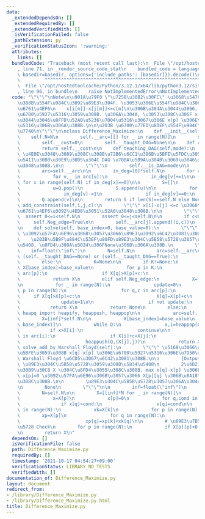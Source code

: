 ```yaml
---
data:
  _extendedDependsOn: []
  _extendedRequiredBy: []
  _extendedVerifiedWith: []
  _isVerificationFailed: false
  _pathExtension: py
  _verificationStatusIcon: ':warning:'
  attributes:
    links: []
  bundledCode: "Traceback (most recent call last):\n  File \"/opt/hostedtoolcache/Python/3.12.1/x64/lib/python3.12/site-packages/onlinejudge_verify/documentation/build.py\"\
    , line 71, in _render_source_code_stat\n    bundled_code = language.bundle(stat.path,\
    \ basedir=basedir, options={'include_paths': [basedir]}).decode()\n          \
    \         ^^^^^^^^^^^^^^^^^^^^^^^^^^^^^^^^^^^^^^^^^^^^^^^^^^^^^^^^^^^^^^^^^^^^^^^^^^^^^^^^^\n\
    \  File \"/opt/hostedtoolcache/Python/3.12.1/x64/lib/python3.12/site-packages/onlinejudge_verify/languages/python.py\"\
    , line 96, in bundle\n    raise NotImplementedError\nNotImplementedError\n"
  code: "\"\"\"\nNote\n\u901A\u79F0 \"\u725B\u30B2\u30FC\" \u3068\u547C\u3070\u308C\
    \u308B\u554F\u984C\u3092\u89E3\u304F. \u3053\u306E\u554F\u984C\u306F M \u500B\u306E\
    \u6761\u4EF6\n    x[i[m]]-x[j[m]]<=c[m]\n\u306B\u304A\u3044\u3066, x[p]-x[q] \u3092\
    \u6700\u5927\u5316\u3059\u308B. \u306A\u304A, \u3053\u308C\u306F x[q]=0 \u3068\
    \u3044\u3046\u8FFD\u52A0\u5236\u7D04\u5316\u3067\u306E x[p] \u306E\u6700\u5927\
    \u5316\u306B\u306A\u308B.\n\n\u203B \u6700\u77ED\u8DEF\u554F\u984C\u306B\u5E30\
    \u7740\n\"\"\"\n\nclass Difference_Maximize:\n    def __init__(self,N):\n    \
    \    self.N=N\n        self.__arc=[[] for _ in range(N)]\n        self.Neg_edge=False\n\
    \        self.__cost=0\n        self.__taught_DAG=None\n\n    def cost(self):\n\
    \        return self.__cost\n\n    def teaching_DAG(self,mode):\n        \"\"\"\
    \ \u4E0E\u3048\u3089\u308C\u308B\u72B6\u6CC1\u306B\u5BFE\u5FDC\u3059\u308B\u6709\
    \u5411\u30B0\u30E9\u30D5\u304C DAG \u78BA\u5B9A\u304B\u3069\u3046\u304B\u3092\u6559\
    \u3048\u308B.\n\n        \"\"\"\n        self.__is_DAG=mode\n\n    def is_DAG(self):\n\
    \        arc=self.__arc\n\n        in_deg=[0]*self.N\n        for u in range(self.N):\n\
    \            for v,_ in arc[u]:\n                in_deg[v]+=1\n\n        Q=[x\
    \ for x in range(self.N) if in_deg[x]==0]\n\n        S=[]\n        while Q:\n\
    \            u=Q.pop()\n            S.append(u)\n\n            for v,_ in arc[u]:\n\
    \                in_deg[v]-=1\n                if in_deg[v]==0:\n            \
    \        Q.append(v)\n\n        return S if len(S)==self.N else None\n\n    def\
    \ add_constraint(self,i,j,c):\n        \"\"\" x[i]-x[j] <=c \u3068\u3044\u3046\
    \u6761\u4EF6\u3092\u4ED8\u3051\u52A0\u3048\u308B.\n\n        \"\"\"\n\n      \
    \  assert 0<=i<self.N\n        assert 0<=j<self.N\n\n        if c<0:\n       \
    \     self.Neg_edge=True\n\n        self.__arc[j].append((i,c))\n        self.__cost+=1\n\
    \n    def solve(self, base_index=0, base_value=0):\n        \"\"\" x[base]=base_value\
    \ \u3092\u57FA\u6E96\u306B\u3057\u3066\u89E3\u3092\u6C42\u3081\u308B.\n\n    \
    \    \u203B\u5B9F\u884C\u53EF\u80FD\u89E3\u304C\u5B58\u5728\u3057\u306A\u3044\u5834\
    \u5408, \u8FD4\u308A\u5024\u306FNone\u306B\u306A\u308B.\n        \"\"\"\n    \
    \    inf=float(\"inf\")\n        N=self.N\n        arc=self.__arc\n\n        if\
    \ (self.__taught_DAG==None) or (self.__taught_DAG==True):\n            K=self.is_DAG()\n\
    \        else:\n            K=None\n\n        if K!=None:\n            X=[inf]*N;\
    \ X[base_index]=base_value\n            for p in K:\n                for q,c in\
    \ arc[p]:\n                    if X[q]>X[p]+c:\n                        X[q]=X[p]+c\n\
    \            return X\n        elif self.Neg_edge:\n            X=[inf]*N; X[base_index]=base_value\n\
    \n            for _ in range(N):\n                update=0\n                for\
    \ p in range(N):\n                    for q,c in arc[p]:\n                   \
    \     if X[q]>X[p]+c:\n                            X[q]=X[p]+c\n             \
    \               update=1\n\n                    if not update:\n             \
    \           return X\n            return None\n        else:\n            from\
    \ heapq import heapify, heappush, heappop\n\n            arc=self.__arc\n    \
    \        X=[inf]*self.N\n\n            X[base_index]=base_value\n            Q=[(base_value,\
    \ base_index)]\n            while Q:\n                x,i=heappop(Q)\n\n     \
    \           if x>X[i]:\n                    continue\n\n                for j,c\
    \ in arc[i]:\n                    if X[i]+c<X[j]:\n                        X[j]=X[i]+c\n\
    \                        heappush(Q,(X[j],j))\n            return X\n\n    def\
    \ solve_add_by_Warshall_Floyd(self):\n        \"\"\" \u5168\u3066\u306E p,q \u306B\
    \u5BFE\u3059\u308B x[q]-x[p] \u306E\u6700\u5927\u5316\u306E\u7D50\u679C\u3092\
    \ Warshall Floyd \u6CD5\u3067\u6C42\u3081\u308B.\n\n        [Output]\n       \
    \ \u89E3\u304C\u5B58\u5728\u3059\u308B\u5834\u5408\n        2\u6B21\u5143\u30EA\
    \u30B9\u30C8 X \u304C\u8FD4\u3055\u308C\u308B. max x[q]-x[p] \u306E\u89E3\u306F\
    \ x[p]=0 \u3092\u57FA\u6E96\u306B\u3057\u3066 X[p][q] \u306B\u8A18\u9332\u3055\
    \u308C\u308B.\n\n        \u89E3\u304C\u5B58\u5728\u3057\u306A\u3044\u5834\u5408\
    \n        None\n        \"\"\"\n\n        inf=float(\"inf\")\n        arc=self.__arc\n\
    \        N=self.N\n\n        X=[[inf]*N for _ in range(N)]\n        for p in range(N):\n\
    \            x=X[p]\n            x[p]=0\n            for q,cond in arc[p]:\n \
    \               if x[q]>cond:\n                    x[q]=cond\n\n        for k\
    \ in range(N):\n            xk=X[k]\n            for p in range(N):\n        \
    \        xp=X[p]\n                for q in range(N):\n                    if xp[q]>xp[k]+xk[q]:\n\
    \                        xp[q]=xp[k]+xk[q]\n\n        # \u89E3\u7B54\u306E\u5B58\
    \u5728 Check\n        for p in range(N):\n            if X[p][p]<0: return None\n\
    \n        return X\n"
  dependsOn: []
  isVerificationFile: false
  path: Difference_Maximize.py
  requiredBy: []
  timestamp: '2021-10-17 04:54:27+09:00'
  verificationStatus: LIBRARY_NO_TESTS
  verifiedWith: []
documentation_of: Difference_Maximize.py
layout: document
redirect_from:
- /library/Difference_Maximize.py
- /library/Difference_Maximize.py.html
title: Difference_Maximize.py
---
```

